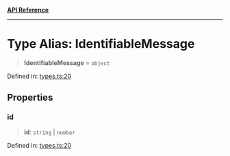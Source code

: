 [**API Reference**](../README.md)

***

# Type Alias: IdentifiableMessage

> **IdentifiableMessage** = `object`

Defined in: [types.ts:20](https://github.com/wix-incubator/chat-viewer/blob/e96df3d365886b675050c785cc1263aee40928fe/lib/types.ts#L20)

## Properties

### id

> **id**: `string` \| `number`

Defined in: [types.ts:20](https://github.com/wix-incubator/chat-viewer/blob/e96df3d365886b675050c785cc1263aee40928fe/lib/types.ts#L20)
